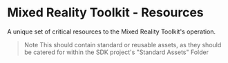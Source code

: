 # Mixed Reality Toolkit - Resources

A unique set of critical resources to the Mixed Reality Toolkit's operation.

> Note
> This should contain standard or reusable assets, as they should be catered for within the SDK project's "Standard Assets" Folder
